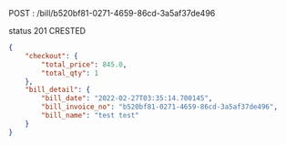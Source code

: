 POST : /bill/b520bf81-0271-4659-86cd-3a5af37de496

status 201 CRESTED

```json
{
    "checkout": {
        "total_price": 845.0,
        "total_qty": 1
    },
    "bill_detail": {
        "bill_date": "2022-02-27T03:35:14.700145",
        "bill_invoice_no": "b520bf81-0271-4659-86cd-3a5af37de496",
        "bill_name": "test test"
    }
}
```